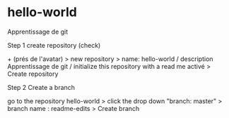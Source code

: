 # hello-world
Apprentissage de git

Step 1 create repository (check)

  \+ (prés de l'avatar) >
  new repository >
	name: hello-world / description Apprentissage de git / initialize this repository with a read me activé >
	Create repository
    
Step 2 Create a branch

go to the repository hello-world > click the drop down "branch: master" > branch name : readme-edits > Create branch 
